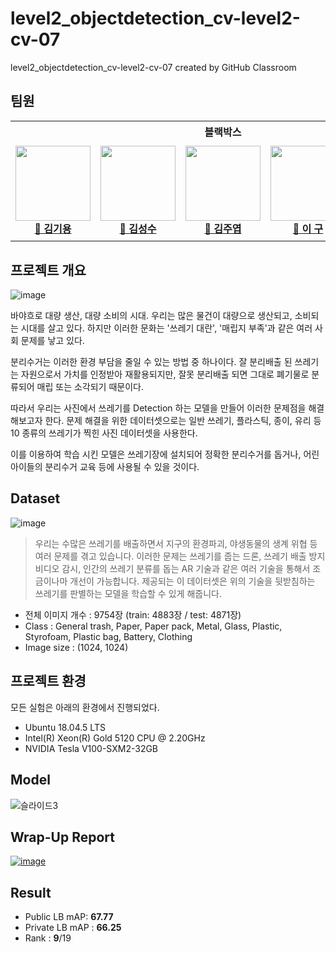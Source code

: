 # level2_objectdetection_cv-level2-cv-07
level2_objectdetection_cv-level2-cv-07 created by GitHub Classroom

## 팀원 
<table>
    <th colspan=5>블랙박스</th>
    <tr height="160px">
        <td align="center" width="150px">
            <a href="https://github.com/kimk-ki"><img height="120px" width="120px" src="https://avatars.githubusercontent.com/u/110472164?v=4"/></a>
            <br />
            <a href="https://github.com/kimk-ki"><strong>🙈 김기용</strong></a>
            <br />
        </td>
        <td align="center" width="150px">
            <a href="https://github.com/SeongSuKim95"><img height="120px" width="120px" src="https://avatars.githubusercontent.com/u/62092317?v=4"/></a>
            <br/>
            <a href="https://github.com/SeongSuKim95"><strong>🐒 김성수</strong></a>
            <br />
        </td>
        <td align="center" width="150px">
            <a href="https://github.com/juye-ops"><img height="120px" width="120px" src="https://avatars.githubusercontent.com/u/103459155?v=4"/></a>
            <br/>
            <a href="https://github.com/juye-ops"><strong>🙉 김주엽</strong></a>
            <br />
        </td>
        <td align="center" width="150px">
            <a href="https://github.com/99sphere"><img height="120px" width="120px" src="https://avatars.githubusercontent.com/u/59161083?v=4"/></a>
            <br />
            <a href="https://github.com/99sphere"><strong>🙊 이  구</strong></a>
            <br />
        </td>
        <td align="center" width="150px">
            <a href="https://github.com/thlee00"><img height="120px" width="120px" src="https://avatars.githubusercontent.com/u/56151577?v=4"/></a>
            <br/>
            <a href="https://github.com/thlee00"><strong>🐵 이태희</strong></a>
            <br />
        </td>
    </tr>
</table>

## 프로젝트 개요
![image](https://user-images.githubusercontent.com/59161083/206113041-ba64f643-4321-4eb9-9a3f-a3bc83b84bbf.png)

바야흐로 대량 생산, 대량 소비의 시대. 우리는 많은 물건이 대량으로 생산되고, 소비되는 시대를 살고 있다. 하지만 이러한 문화는 '쓰레기 대란', '매립지 부족'과 같은 여러 사회 문제를 낳고 있다. 

분리수거는 이러한 환경 부담을 줄일 수 있는 방법 중 하나이다. 잘 분리배출 된 쓰레기는 자원으로서 가치를 인정받아 재활용되지만, 잘못 분리배출 되면 그대로 폐기물로 분류되어 매립 또는 소각되기 때문이다.

따라서 우리는 사진에서 쓰레기를 Detection 하는 모델을 만들어 이러한 문제점을 해결해보고자 한다. 문제 해결을 위한 데이터셋으로는 일반 쓰레기, 플라스틱, 종이, 유리 등 10 종류의 쓰레기가 찍힌 사진 데이터셋을 사용한다.

이를 이용하여 학습 시킨 모델은 쓰레기장에 설치되어 정확한 분리수거를 돕거나, 어린아이들의 분리수거 교육 등에 사용될 수 있을 것이다.

## Dataset
![image](https://user-images.githubusercontent.com/56151577/206118118-731b44e0-722d-4218-8e39-6b009c468533.png)

>우리는 수많은 쓰레기를 배출하면서 지구의 환경파괴, 야생동물의 생계 위협 등 여러 문제를 겪고 있습니다. 이러한 문제는 쓰레기를 줍는 드론, 쓰레기 배출 방지 비디오 감시, 인간의 쓰레기 분류를 돕는 AR 기술과 같은 여러 기술을 통해서 조금이나마 개선이 가능합니다.
>제공되는 이 데이터셋은 위의 기술을 뒷받침하는 쓰레기를 판별하는 모델을 학습할 수 있게 해줍니다.
- 전체 이미지 개수 : 9754장 (train: 4883장 / test: 4871장)
- Class : General trash, Paper, Paper pack, Metal, Glass, Plastic, Styrofoam, Plastic bag, Battery, Clothing
- Image size : (1024, 1024)

## 프로젝트 환경
모든 실험은 아래의 환경에서 진행되었다.

- Ubuntu 18.04.5 LTS   
- Intel(R) Xeon(R) Gold 5120 CPU @ 2.20GHz   
- NVIDIA Tesla V100-SXM2-32GB   

## Model 
![슬라이드3](https://user-images.githubusercontent.com/56151577/206129611-9de6a466-5fc3-4949-b3b8-fc39fc7eb8e0.JPG)

## Wrap-Up Report
[![image](https://user-images.githubusercontent.com/62556539/200262300-3765b3e4-0050-4760-b008-f218d079a770.png)](https://hallowed-eris-113.notion.site/Wrap-up-report-7b68cdc10c904e6c9139bc98f57752a5)

## Result
- Public LB mAP: **67.77**
- Private LB mAP : **66.25**
- Rank : **9**/19
